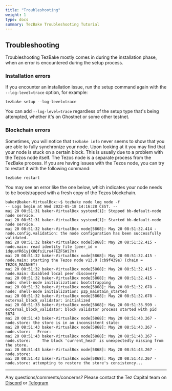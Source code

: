 ```yaml
---
title: "Troubleshooting"
weight: 1
type: docs
summary: TezBake Troubleshooting Tutorial
---
```


## Troubleshooting
Troubleshooting TezBake mostly comes in during the installation phase, when an error is encountered during the setup process.

### Installation errors
If you encounter an installation issue, run the setup command again with the `--log-level=trace` option, for example:

   ```
   tezbake setup --log-level=trace
   ```

You can add `--log-level=trace` regardless of the setup type that's being attempted, whether it's on Ghostnet or some other testnet.

### Blockchain errors
Sometimes, you will notice that `tezbake info` never seems to show that you are able to fully synchronize your node. Upon looking at it you may find that your node is stuck on a certain block. This is usually due to a problem with the Tezos node itself. The Tezos node is a separate process from the TezBake process. If you are having issues with the Tezos node, you can try to restart it with the following command:

   ```
   tezbake restart
   ```
You may see an error like the one below, which indicates your node needs to be bootstrapped with a fresh copy of the Tezos blockchain.

   ```
   baker@baker-VirtualBox:~$ tezbake node log node -f
   -- Logs begin at Wed 2022-05-18 14:16:28 CEST. --
   mai 20 08:51:31 baker-VirtualBox systemd[1]: Stopped bb-default-node node service.
   mai 20 08:51:31 baker-VirtualBox systemd[1]: Started bb-default-node node service.
   mai 20 08:51:32 baker-VirtualBox node[5868]: May 20 08:51:32.414 - node.config.validation: the node configuration has been successfully validated.
   mai 20 08:51:32 baker-VirtualBox node[5868]: May 20 08:51:32.415 - node.main: read identity file (peer_id = idqueYR61yjX8QfsiLru4FEZFSWi7m)
   mai 20 08:51:32 baker-VirtualBox node[5868]: May 20 08:51:32.415 - node.main: starting the Tezos node v13.0 (cb9f439e) (chain = TEZOS_MAINNET)
   mai 20 08:51:32 baker-VirtualBox node[5868]: May 20 08:51:32.415 - node.main: disabled local peer discovery
   mai 20 08:51:32 baker-VirtualBox node[5868]: May 20 08:51:32.415 - node: shell-node initialization: bootstrapping
   mai 20 08:51:32 baker-VirtualBox node[5868]: May 20 08:51:32.678 - node: shell-node initialization: p2p_maintain_started
   mai 20 08:51:32 baker-VirtualBox node[5868]: May 20 08:51:32.678 - external_block_validator: initialized
   mai 20 08:51:33 baker-VirtualBox node[5868]: May 20 08:51:33.599 - external_block_validator: block validator process started with pid 5874
   mai 20 08:51:43 baker-VirtualBox node[5868]: May 20 08:51:43.267 - node.store: the store is in an inconsistent state:
   mai 20 08:51:43 baker-VirtualBox node[5868]: May 20 08:51:43.267 - node.store:   Error:
   mai 20 08:51:43 baker-VirtualBox node[5868]: May 20 08:51:43.267 - node.store:     The block 'current_head' is unexpectedly missing from the store.
   mai 20 08:51:43 baker-VirtualBox node[5868]: May 20 08:51:43.267 - node.store:
   mai 20 08:51:43 baker-VirtualBox node[5868]: May 20 08:51:43.267 - node.store: attempting to restore the store's consistency...
   ```


---

Any questions/comments/concerns? Please contact the Tez Capital team on
[Discord](https://discord.gg/cVGMA4MaNM) or [Telegram](https://t.me/tezcapital) 